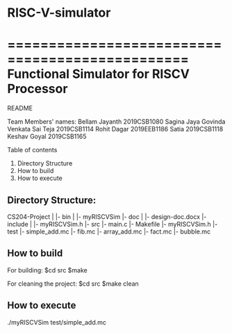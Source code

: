 # RISC-V-simulator
================================================
Functional Simulator for RISCV Processor
================================================

README

Team Members' names:
Bellam Jayanth	2019CSB1080
Sagina Jaya Govinda Venkata Sai Teja	2019CSB1114
Rohit Dagar	2019EEB1186
Satia	2019CSB1118
Keshav Goyal	2019CSB1165

Table of contents
1. Directory Structure
2. How to build
3. How to execute


Directory Structure:
--------------------
CS204-Project
  |
  |- bin
      |
      |- myRISCVSim
  |- doc
      |
      |- design-doc.docx
  |- include
      |
      |- myRISCVSim.h
  |- src
      |- main.c
      |- Makefile
      |- myRISCVSim.h
  |- test
      |- simple_add.mc
      |- fib.mc
      |- array_add.mc
      |- fact.mc
      |- bubble.mc
      
How to build
------------
For building:
	$cd src
	$make

For cleaning the project:
	$cd src
	$make clean


How to execute
--------------
./myRISCVSim test/simple_add.mc


